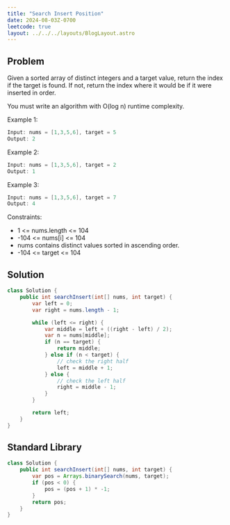 ```yaml
---
title: "Search Insert Position"
date: 2024-08-03Z-0700
leetcode: true
layout: ../../../layouts/BlogLayout.astro
---
```


## Problem

Given a sorted array of distinct integers and a target value, return the index if the target is found. If not, return the index where it would be if it were inserted in order.

You must write an algorithm with O(log n) runtime complexity.

Example 1:

```java
Input: nums = [1,3,5,6], target = 5
Output: 2
```

Example 2:

```java
Input: nums = [1,3,5,6], target = 2
Output: 1
```

Example 3:

```java
Input: nums = [1,3,5,6], target = 7
Output: 4
```

Constraints:

- 1 <= nums.length <= 104
- -104 <= nums[i] <= 104
- nums contains distinct values sorted in ascending order.
- -104 <= target <= 104

## Solution

```java
class Solution {
    public int searchInsert(int[] nums, int target) {
        var left = 0;
        var right = nums.length - 1;

        while (left <= right) {
            var middle = left + ((right - left) / 2);
            var n = nums[middle];
            if (n == target) {
                return middle;
            } else if (n < target) {
                // check the right half
                left = middle + 1;
            } else {
                // check the left half
                right = middle - 1;
            }
        }

        return left;
    }
}
```

## Standard Library

```java
class Solution {
    public int searchInsert(int[] nums, int target) {
        var pos = Arrays.binarySearch(nums, target);
        if (pos < 0) {
            pos = (pos + 1) * -1;
        }
        return pos;
    }
}
```
